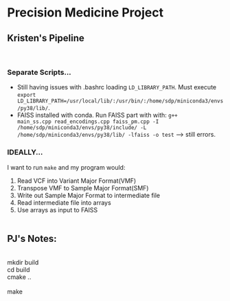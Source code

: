 # Precision Medicine Project

## Kristen's Pipeline
<br>

### Separate Scripts...<br>
- Still having issues with .bashrc loading <code>LD_LIBRARY_PATH</code>. Must execute <code>export LD_LIBRARY_PATH=/usr/local/lib/:/usr/bin/:/home/sdp/miniconda3/envs/py38/lib/</code>.<br>
- FAISS installed with conda. Run FAISS part with with: <code>g++ main_ss.cpp read_encodings.cpp faiss_pm.cpp -I /home/sdp/miniconda3/envs/py38/include/ -L /home/sdp/miniconda3/envs/py38/lib/ -lfaiss -o test</code> --> still errors.<br>

### IDEALLY...<br>
I want to run <code>make</code> and my program would:<br>
1. Read VCF into Variant Major Format(VMF)<br>
2. Transpose VMF to Sample Major Format(SMF)<br>
3. Write out Sample Major Format to intermediate file<br>
4. Read intermediate file into arrays<br>
5. Use arrays as input to FAISS<br><br>


## PJ's Notes: <br>
<br>
mkdir build<br>
cd build<br>
cmake ..<br>
<br>
make
